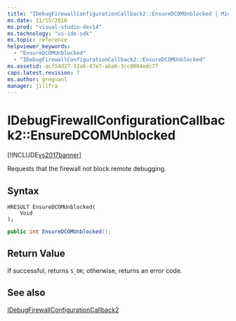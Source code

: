 ```yaml
---
title: "IDebugFirewallConfigurationCallback2::EnsureDCOMUnblocked | Microsoft Docs"
ms.date: 11/15/2016
ms.prod: "visual-studio-dev14"
ms.technology: "vs-ide-sdk"
ms.topic: reference
helpviewer_keywords: 
  - "EnsureDCOMUnblocked"
  - "IDebugFirewallConfigurationCallback2::EnsureDCOMUnblocked"
ms.assetid: acf54d27-32a6-47e7-aba6-3cc0004edc7f
caps.latest.revision: 7
ms.author: gregvanl
manager: jillfra
---
```

# IDebugFirewallConfigurationCallback2::EnsureDCOMUnblocked
[!INCLUDE[vs2017banner](../../../includes/vs2017banner.md)]

Requests that the firewall not block remote debugging.  
  
## Syntax  
  
```cpp#  
HRESULT EnsureDCOMUnblocked(   
    Void  
);  
```  
  
```csharp  
public int EnsureDCOMUnblocked();  
```  
  
## Return Value  
 If successful, returns `S_OK`; otherwise, returns an error code.  
  
## See also  
 [IDebugFirewallConfigurationCallback2](../../../extensibility/debugger/reference/idebugfirewallconfigurationcallback2.md)
